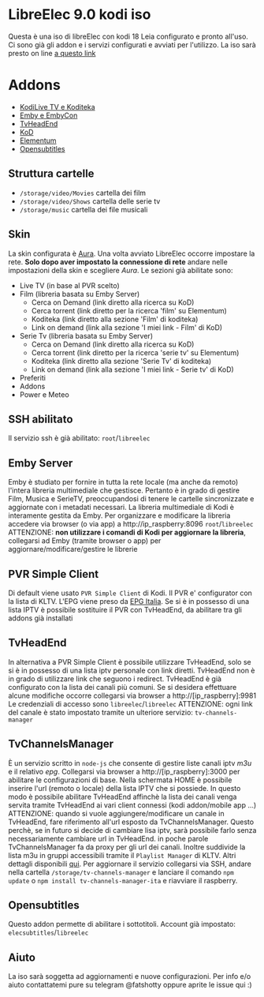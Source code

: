# LibreElec 9.0 kodi iso

Questa è una iso di libreElec con kodi 18 Leia configurato e pronto all'uso. Ci sono già gli addon e i servizi configurati e avviati per l'utilizzo.
La iso sarà presto on line [a questo link](https://mega.nz/#!J08UxAwK!y7Qfe1qjsCd2vvZO9-ZJDjZISp_ka0a7cPkEVtii6MI)


# Addons

- [KodiLive TV e Koditeka](http://kodilive.eu)
- [Emby e EmbyCon](https://emby.media/)
- [TvHeadEnd](https://tvheadend.org/)
- [KoD](https://kodiondemand.github.io/)
- [Elementum](https://howtomediacenter.com/en/install-elementum-kodi/)
- [Opensubtitles](https://www.opensubtitles.org/it/it)

## Struttura cartelle

- `/storage/video/Movies`
cartella dei film
- `/storage/video/Shows`
cartella delle serie tv
- `/storage/music`
cartella dei file musicali

## Skin
La skin configurata è [Aura](https://kodi.tv/addon/skins/aura).
Una volta avviato LibreElec occorre impostare la rete. **Solo dopo aver impostato la connessione di rete** andare nelle impostazioni della skin e scegliere *Aura*.
Le sezioni già abilitate sono:

- Live TV (in base al PVR scelto)
- Film (libreria basata su Emby Server)
   - Cerca on Demand (link diretto alla ricerca su KoD)
   - Cerca torrent (link diretto per la ricerca 'film' su Elementum)
   - Koditeka (link diretto alla sezione 'Film' di koditeka)
   - Link on demand (link alla sezione 'I miei link - Film' di KoD)
 - Serie Tv (libreria basata su Emby Server)
    - Cerca on Demand (link diretto alla ricerca su KoD)
   - Cerca torrent (link diretto per la ricerca 'serie tv' su Elementum)
   - Koditeka (link diretto alla sezione 'Serie Tv' di koditeka)
   - Link on demand (link alla sezione 'I miei link - Serie tv' di KoD)
 - Preferiti
 - Addons
 - Power e Meteo

## SSH abilitato
Il servizio ssh è già abilitato: `root`/`libreelec`

## Emby Server
Emby è studiato per fornire in tutta la rete locale (ma anche da remoto) l'intera libreria multimediale che gestisce. Pertanto è in grado di gestire Film, Musica e SerieTV, preoccupandosi di tenere le cartelle sincronizzate e aggiornate con i metadati necessari.
La libreria multimediale di Kodi è interamente gestita da Emby.
Per organizzare e modificare la libreria accedere via browser (o via app) a http://ip_raspberry:8096 `root`/`libreelec`
ATTENZIONE: **non utilizzare i comandi di Kodi per aggiornare la libreria**, collegarsi ad Emby (tramite browser o app) per aggiornare/modificare/gestire le librerie


## PVR Simple Client
Di default viene usato `PVR Simple Client` di Kodi. Il PVR e' configurator con la lista di KLTV. L'EPG viene preso da [EPG Italia](http://epgitalia.it).
Se si è in possesso di una lista IPTV è possibile sostituire il PVR con TvHeadEnd, da abilitare tra gli addons già installati


## TvHeadEnd
In alternativa a PVR Simple Client è possibile utilizzare TvHeadEnd, solo se si è in possesso di una lista iptv personale con link diretti. TvHeadEnd non è in grado di utilizzare link che seguono i redirect.
TvHeadEnd è già configurato con la lista dei canali più comuni. Se si desidera effettuare alcune modifiche occorre collegarsi via browser a http://[ip_raspberry]:9981
Le credenziali di accesso sono `libreelec`/`libreelec`
ATTENZIONE: ogni link del canale è stato impostato tramite un ulteriore servizio: `tv-channels-manager`


## TvChannelsManager
È un servizio scritto in `node-js` che consente di gestire liste canali iptv _m3u_ e il relativo _epg_.
Collegarsi via browser a http://[ip_raspberry]:3000 per abilitare le configurazioni di base.
Nella schermata HOME è possibile inserire l'url (remoto o locale) della lista IPTV che si possiede. In questo modo è possibile abilitare TvHeadEnd affinchè la lista dei canali venga servita tramite TvHeadEnd ai vari client connessi (kodi addon/mobile app ...)
ATTENZIONE: quando si vuole aggiungere/modificare un canale in TvHeadEnd, fare riferimento all'url esposto da TvChannelsManager. Questo perchè, se in futuro si decide di cambiare lisa iptv, sarà possibile farlo senza necessariamente cambiare url in TvHeadEnd.
in poche parole TvChannelsManager fa da proxy per gli url dei canali.
Inoltre suddivide la lista m3u in gruppi accessibili tramite il `Playlist Manager` di KLTV.
Altri dettagli disponibili [qui](https://www.npmjs.com/package/tv-channels-manager-ita).
Per aggiornare il servizio collegarsi via SSH, andare nella cartella `/storage/tv-channels-manager` e lanciare il comando `npm update` o `npm install tv-channels-manager-ita` e riavviare il raspberry.

## Opensubtitles
Questo addon permette di abilitare i sottotitoli. Account già impostato: `elecsubtitles`/`libreelec`



## Aiuto
La iso sarà soggetta ad aggiornamenti e nuove configurazioni.
Per info e/o aiuto contattatemi pure su telegram @fatshotty oppure aprite le issue qui :)
